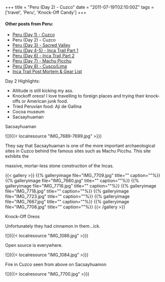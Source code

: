 +++
title = "Peru (Day 2) - Cuzco"
date = "2011-07-19T02:10:00Z"
tags = ['travel', 'Peru', 'Knock-Off Candy']
+++

#### Other posts from Peru:

  * [Peru (Day 1) - Cuzco](http://www.vincentfilby.com/cuzco-day-1)
  * Peru (Day 2) - Cuzco
  * [Peru (Day 3) - Sacred Valley](http://www.vincentfilby.com/peru-day-3-sacred-valley)
  * [Peru (Day 4-5) - Inca Trail Part 1](http://www.vincentfilby.com/peru-day-4-5-inca-trail-part-1)
  * [Peru (Day 6) - Inca Trail Part 2](http://www.vincentfilby.com/peru-day-6-inca-trail-part-2)
  * [Peru (Day 7) - Machu Picchu](http://www.vincentfilby.com/peru-day-7-machu-picchu)
  * [Peru (Day 8) - Cusco/Lima](http://www.vincentfilby.com/peru-day-8-cuzcolima)
  * [Inca Trail Post Mortem &amp; Gear List](http://www.vincentfilby.com/inca-trail-post-mortem-gear-list)

Day 2 Highlights:

  * Altitude is still kicking my ass. 
  * Knockoff oreos! I love travelling to foreign places and trying their knock-offs or American junk food.
  * Tried Peruvian food: Aji de Gallina
  * Cocoa museum
  * Sacsayhuaman



Sacsayhuaman

![]({{< localresource "IMG_7689-7699.jpg" >}})

They say that Sacsayhuaman is one of the more important archaeological sites
in Cuzco behind the famous sites such as Machu Picchu. This site exhibits
the

massive, mortar-less stone construction of the Incas.

{{< gallery >}} {{% galleryimage file="IMG_7709.jpg" title=""
caption=""%}} {{% galleryimage file="IMG_7680.jpg" title="" caption=""%}} {{%
galleryimage file="IMG_7716.jpg" title="" caption=""%}} {{% galleryimage
file="IMG_7718.jpg" title="" caption=""%}} {{% galleryimage
file="IMG_7723.jpg" title="" caption=""%}} {{% galleryimage
file="IMG_7667.jpg" title="" caption=""%}} {{% galleryimage
file="IMG_7708.jpg" title="" caption=""%}} {{< /gallery >}}

  

Knock-Off Oreos

Unfortunately they had cinnamon in them...ick.

![]({{< localresource "IMG_1086.jpg" >}})

Open source is everywhere.

![]({{< localresource "IMG_1084.jpg" >}})

Fire in Cuzco seen from above on Sacsayhuamon

![]({{< localresource "IMG_7700.jpg" >}})

  

